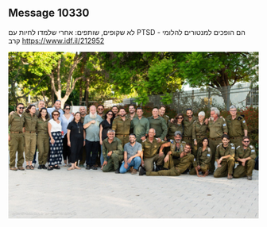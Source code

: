 ## Message 10330

לא שקופים, שותפים:
אחרי שלמדו לחיות עם PTSD - הם הופכים למנטורים להלומי קרב
https://www.idf.il/212952

![Photo](10330/10330_photo.jpg)
